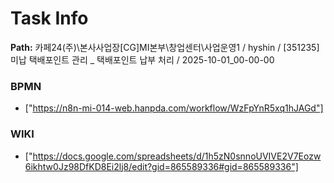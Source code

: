 # Task Info

**Path:** 카페24(주)\본사사업장\[CG]MI본부\창업센터\사업운영1 / hyshin / [351235] 미납 택배포인트 관리 _ 택배포인트 납부 처리 / 2025-10-01_00-00-00

### BPMN
- ["https://n8n-mi-014-web.hanpda.com/workflow/WzFpYnR5xq1hJAGd"]

### WIKI
- ["https://docs.google.com/spreadsheets/d/1h5zN0snnoUVIVE2V7Eozw6ikhtw0Jz98DfKD8Ei2lj8/edit?gid=865589336#gid=865589336"]

